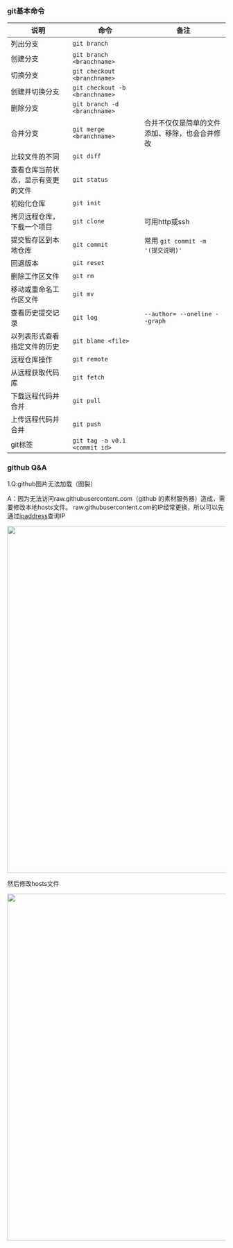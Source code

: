 ### git基本命令

说明 | 命令 |备注
------------ | -------------- | ------------
列出分支 | `git branch` 
创建分支 | `git branch <branchname>`
切换分支  | `git checkout <branchname>`
创建并切换分支  | `git checkout -b <branchname>`
删除分支  | `git branch -d <branchname>`
合并分支  | `git merge <branchname>`  | 合并不仅仅是简单的文件添加、移除，也会合并修改
比较文件的不同 | `git diff`
查看仓库当前状态，显示有变更的文件 | `git status`
初始化仓库 | `git init`
拷贝远程仓库，下载一个项目 | `git clone` | 可用http或ssh
提交暂存区到本地仓库 | `git commit` | 常用 `git commit -m '(提交说明)'`
回退版本 | `git reset`
删除工作区文件 | `git rm`
移动或重命名工作区文件 | `git mv`
查看历史提交记录 | `git log` | `--author= --oneline --graph`
以列表形式查看指定文件的历史 | `git blame <file>`
远程仓库操作 | `git remote`
从远程获取代码库 | `git fetch`
下载远程代码并合并 | `git pull`
上传远程代码并合并 | `git push`
git标签 | `git tag -a v0.1 <commit id>`

### github Q&A
1.Q:github图片无法加载（图裂）

  A：因为无法访问raw.githubusercontent.com（github 的素材服务器）造成，需要修改本地hosts文件。
raw.githubusercontent.com的IP经常更换，所以可以先通过[ipaddress](https://www.ipaddress.com/)查询IP

<img width="800"  src="https://github.com/Larry031/Note/blob/master/%E9%99%84%E4%BB%B6/%E6%9F%A5%E8%AF%A2GithubUsercontent%E7%9A%84IP%E5%9C%B0%E5%9D%80.png"/>

然后修改hosts文件

<img width="800"  src="https://github.com/Larry031/Note/blob/master/%E9%99%84%E4%BB%B6/%E4%BF%AE%E6%94%B9hosts%E6%96%87%E4%BB%B6.png"/>
  
